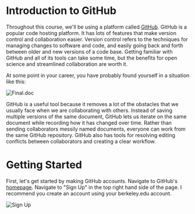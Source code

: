 # Introduction to GitHub

Throughout this course, we'll be using a platform called [GitHub](https://github.com/). GitHub is a popular code hosting platform. It has lots of features that make version control and collaboration easier. Version control refers to the techniques for managing changes to software and code, and easily going back and forth between older and new versions of a code base. Getting familiar with GitHub and all of its tools can take some time, but the benefits for open science and streamlined collaboration are worth it.

At some point in your career, you have probably found yourself in a situation like this:

![Final.doc](https://github.com/Akesari12/Computational-Social-Science-Labs/blob/master/images/phd_comics_final_doc.png?raw=true)

GitHub is a useful tool because it removes a lot of the obstacles that we usually face when we are collaborating with others. Instead of saving multiple versions of the same document, GitHub lets us iterate on the same document while recording how it has changed over time. Rather than sending collaborators messily named documents, everyone can work from the same GitHub repository. GitHub also has tools for resolving editing conflicts between collaborators and creating a clear workflow.

# Getting Started

First, let's get started by making GitHub accounts. Navigate to GitHub's [homepage](https://github.com). Navigate to "Sign Up" in the top right hand side of the page. I recommend you create an account using your berkeley.edu account.

![Sign Up](https://github.com/dlab-berkeley/Computational-Social-Science-Training-Program/blob/master/images/github%20sign%20up.png)